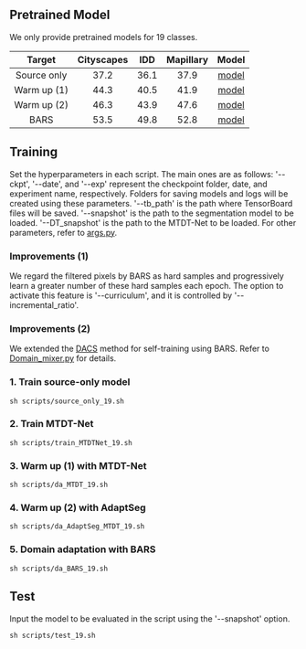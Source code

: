 ## Pretrained Model
We only provide pretrained models for 19 classes.

|    Target   | Cityscapes |  IDD | Mapillary | Model |
|:-----------:|:----------:|:----:|:---------:|:-----:|
| Source only |    37.2    | 36.1 |    37.9   |   [model](https://drive.google.com/file/d/1Ng7SZ16PywNoG_PiudnvrYluZTrPIHj_/view?usp=drive_link)   |
| Warm up (1) |    44.3    | 40.5 |    41.9   |   [model](https://drive.google.com/file/d/1CpTzScu4N3ofW9NHnFEf6l7xT9bBIj0E/view?usp=drive_link)   |
| Warm up (2) |    46.3    | 43.9 |    47.6   |   [model](https://drive.google.com/file/d/1_ebV2r8qBX21zuh52QzpMvpgVsoHoa5H/view?usp=drive_link)   |
|     BARS    |    53.5    | 49.8 |    52.8   |   [model](https://drive.google.com/file/d/1ujP3oSACTp-nwGs_Kcway1pF07_9dv2k/view?usp=drive_link)   |



## Training
Set the hyperparameters in each script. The main ones are as follows:
'--ckpt', '--date', and '--exp' represent the checkpoint folder, date, and experiment name, respectively. Folders for saving models and logs will be created using these parameters.
'--tb_path' is the path where TensorBoard files will be saved.
'--snapshot' is the path to the segmentation model to be loaded.
'--DT_snapshot' is the path to the MTDT-Net to be loaded.
For other parameters, refer to [args.py](args.py).

### Improvements (1)
We regard the filtered pixels by BARS as hard samples and progressively learn a greater number of these hard samples each epoch. The option to activate this feature is '--curriculum', and it is controlled by '--incremental_ratio'.

### Improvements (2)
We extended the [DACS](https://arxiv.org/abs/2007.08702) method for self-training using BARS. Refer to [Domain_mixer.py](network/domain_mixer.py) for details.


### 1. Train source-only model

```
sh scripts/source_only_19.sh
```


### 2. Train MTDT-Net

```
sh scripts/train_MTDTNet_19.sh
```


### 3. Warm up (1) with MTDT-Net

```
sh scripts/da_MTDT_19.sh
```

### 4. Warm up (2) with AdaptSeg

```
sh scripts/da_AdaptSeg_MTDT_19.sh
```


### 5. Domain adaptation with BARS

```
sh scripts/da_BARS_19.sh
```


## Test
Input the model to be evaluated in the script using the '--snapshot' option.
```
sh scripts/test_19.sh
```
